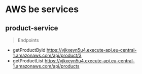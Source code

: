 # AWS be services

## product-service
> Endpoints
- getProductById https://vjkxeyn5u4.execute-api.eu-central-1.amazonaws.com/api/product/3
- getProductList https://vjkxeyn5u4.execute-api.eu-central-1.amazonaws.com/api/products

